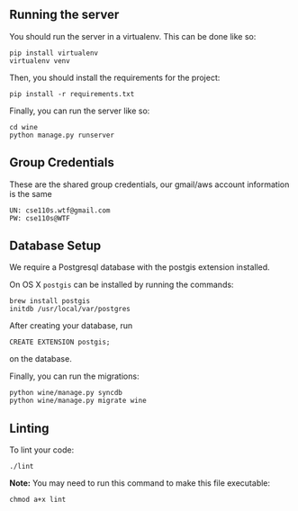 Running the server
------------------

You should run the server in a virtualenv. This can be done like so:

    pip install virtualenv
    virtualenv venv

Then, you should install the requirements for the project:

    pip install -r requirements.txt

Finally, you can run the server like so:

    cd wine
    python manage.py runserver
	
Group Credentials
------------------

These are the shared group credentials, our gmail/aws account information is the same

    UN: cse110s.wtf@gmail.com
    PW: cse110s@WTF

Database Setup
---------------

We require a Postgresql database with the postgis extension installed.

On OS X `postgis` can be installed by running the commands:

    brew install postgis
    initdb /usr/local/var/postgres

After creating your database, run

    CREATE EXTENSION postgis;

on the database.

Finally, you can run the migrations:

    python wine/manage.py syncdb
    python wine/manage.py migrate wine

Linting
-------

To lint your code:

    ./lint

**Note:** You may need to run this command to make this file executable:

    chmod a+x lint
